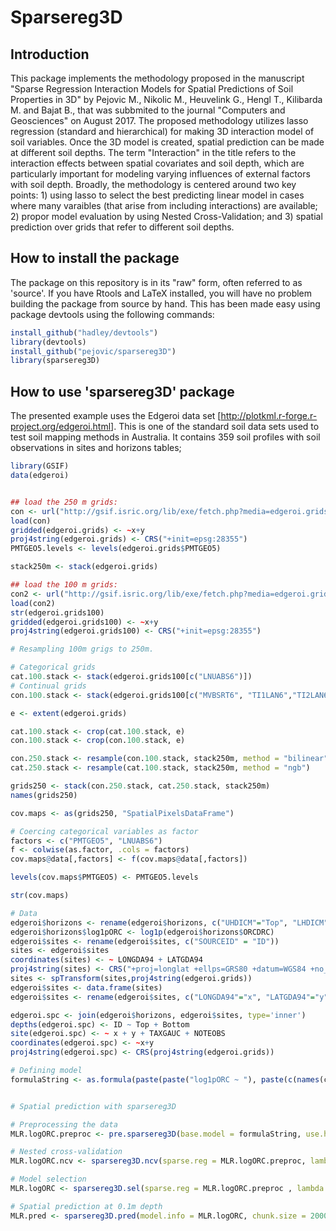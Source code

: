 Sparsereg3D
================

Introduction
------------

This package implements the methodology proposed in the manuscript "Sparse Regression Interaction Models for Spatial Predictions of Soil Properties in 3D" by Pejovic M., Nikolic M., Heuvelink G., Hengl T., Kilibarda M. and Bajat B., that was subbmited to the journal "Computers and Geosciences" on August 2017. The proposed methodology utilizes lasso regression (standard and hierarchical) for making 3D interaction model of soil variables. Once the 3D model is created, spatial prediction can be made at different soil depths. The term "Interaction" in the title refers to the interaction effects between spatial covariates and soil depth, which are particularly important for modeling varying influences of external factors with soil depth. Broadly, the methodology is centered around two key points: 1) using lasso to select the best predicting linear model in cases where many varaibles (that arise from including interactions) are available; 2) propor model evaluation by using Nested Cross-Validation; and 3) spatial prediction over grids that refer to different soil depths.

How to install the package
--------------------------

The package on this repository is in its "raw" form, often referred to as 'source'. If you have Rtools and LaTeX installed, you will have no problem building the package from source by hand. This has been made easy using package devtools using the following commands:

``` r
install_github("hadley/devtools")
library(devtools)
install_github("pejovic/sparsereg3D")
library(sparsereg3D)
```

How to use 'sparsereg3D' package
--------------------------------

The presented example uses the Edgeroi data set \[<http://plotkml.r-forge.r-project.org/edgeroi.html>\]. This is one of the standard soil data sets used to test soil mapping methods in Australia. It contains 359 soil profiles with soil observations in sites and horizons tables;

``` r
library(GSIF)
data(edgeroi)


## load the 250 m grids:
con <- url("http://gsif.isric.org/lib/exe/fetch.php?media=edgeroi.grids.rda")
load(con)
gridded(edgeroi.grids) <- ~x+y
proj4string(edgeroi.grids) <- CRS("+init=epsg:28355")
PMTGEO5.levels <- levels(edgeroi.grids$PMTGEO5)

stack250m <- stack(edgeroi.grids)

## load the 100 m grids:
con2 <- url("http://gsif.isric.org/lib/exe/fetch.php?media=edgeroi.grids100.rda")
load(con2)
str(edgeroi.grids100)
gridded(edgeroi.grids100) <- ~x+y
proj4string(edgeroi.grids100) <- CRS("+init=epsg:28355")

# Resampling 100m grigs to 250m.

# Categorical grids
cat.100.stack <- stack(edgeroi.grids100[c("LNUABS6")])
# Continual grids
con.100.stack <- stack(edgeroi.grids100[c("MVBSRT6", "TI1LAN6","TI2LAN6", "PCKGAD6", "RUTGAD6" ,"PCTGAD6")])

e <- extent(edgeroi.grids)

cat.100.stack <- crop(cat.100.stack, e)
con.100.stack <- crop(con.100.stack, e)

con.250.stack <- resample(con.100.stack, stack250m, method = "bilinear")
cat.250.stack <- resample(cat.100.stack, stack250m, method = "ngb")

grids250 <- stack(con.250.stack, cat.250.stack, stack250m)
names(grids250)

cov.maps <- as(grids250, "SpatialPixelsDataFrame")

# Coercing categorical variables as factor
factors <- c("PMTGEO5", "LNUABS6")
f <- colwise(as.factor, .cols = factors)
cov.maps@data[,factors] <- f(cov.maps@data[,factors])

levels(cov.maps$PMTGEO5) <- PMTGEO5.levels

str(cov.maps)

# Data
edgeroi$horizons <- rename(edgeroi$horizons, c("UHDICM"="Top", "LHDICM"="Bottom", "SOURCEID" = "ID"))
edgeroi$horizons$log1pORC <- log1p(edgeroi$horizons$ORCDRC)
edgeroi$sites <- rename(edgeroi$sites, c("SOURCEID" = "ID"))
sites <- edgeroi$sites
coordinates(sites) <- ~ LONGDA94 + LATGDA94
proj4string(sites) <- CRS("+proj=longlat +ellps=GRS80 +datum=WGS84 +no_defs")
sites <- spTransform(sites,proj4string(edgeroi.grids))
edgeroi$sites <- data.frame(sites)
edgeroi$sites <- rename(edgeroi$sites, c("LONGDA94"="x", "LATGDA94"="y"))

edgeroi.spc <- join(edgeroi$horizons, edgeroi$sites, type='inner')
depths(edgeroi.spc) <- ID ~ Top + Bottom
site(edgeroi.spc) <- ~ x + y + TAXGAUC + NOTEOBS
coordinates(edgeroi.spc) <- ~x+y
proj4string(edgeroi.spc) <- CRS(proj4string(edgeroi.grids))

# Defining model
formulaString <- as.formula(paste(paste("log1pORC ~ "), paste(c(names(cov.maps),"depth"), collapse="+")))


# Spatial prediction with sparsereg3D

# Preprocessing the data
MLR.logORC.preproc <- pre.sparsereg3D(base.model = formulaString, use.hier = FALSE, profiles = edgeroi.spc, use.interactions = FALSE, poly.deg = 1, num.folds = 5, num.means = 3, cov.grids = cov.maps, seed = 1)

# Nested cross-validation
MLR.logORC.ncv <- sparsereg3D.ncv(sparse.reg = MLR.logORC.preproc, lambda = seq(0,0.2,0.001))

# Model selection
MLR.logORC <- sparsereg3D.sel(sparse.reg = MLR.logORC.preproc , lambda = seq(0,0,0), step = TRUE)

# Spatial prediction at 0.1m depth
MLR.pred <- sparsereg3D.pred(model.info = MLR.logORC, chunk.size = 20000, grids = cov.maps, depths = c(-0.1))
```
